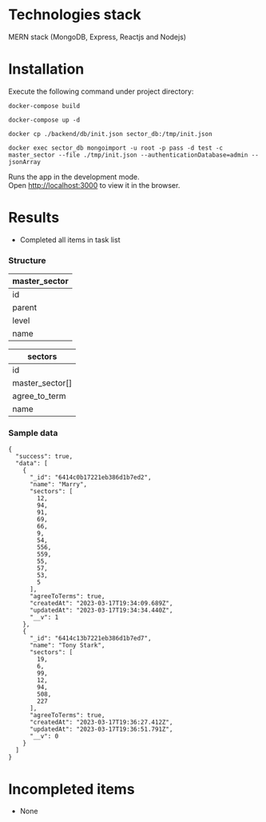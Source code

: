 # Technologies stack

MERN stack (MongoDB, Express, Reactjs and Nodejs)

# Installation

Execute the following command under project directory:

```
docker-compose build
```

```
docker-compose up -d
```

```
docker cp ./backend/db/init.json sector_db:/tmp/init.json
```

```
docker exec sector_db mongoimport -u root -p pass -d test -c master_sector --file ./tmp/init.json --authenticationDatabase=admin --jsonArray
```

Runs the app in the development mode.\
Open [http://localhost:3000](http://localhost:3000) to view it in the browser.

# Results

- Completed all items in task list

### Structure

| master_sector |
| ------------- |
| id            |
| parent        |
| level         |
| name          |

| sectors         |
| --------------- |
| id              |
| master_sector[] |
| agree_to_term   |
| name            |

### Sample data

```
{
  "success": true,
  "data": [
    {
      "_id": "6414c0b17221eb386d1b7ed2",
      "name": "Marry",
      "sectors": [
        12,
        94,
        91,
        69,
        66,
        9,
        54,
        556,
        559,
        55,
        57,
        53,
        5
      ],
      "agreeToTerms": true,
      "createdAt": "2023-03-17T19:34:09.689Z",
      "updatedAt": "2023-03-17T19:34:34.440Z",
      "__v": 1
    },
    {
      "_id": "6414c13b7221eb386d1b7ed7",
      "name": "Tony Stark",
      "sectors": [
        19,
        6,
        99,
        12,
        94,
        508,
        227
      ],
      "agreeToTerms": true,
      "createdAt": "2023-03-17T19:36:27.412Z",
      "updatedAt": "2023-03-17T19:36:51.791Z",
      "__v": 0
    }
  ]
}
```

# Incompleted items

- None
